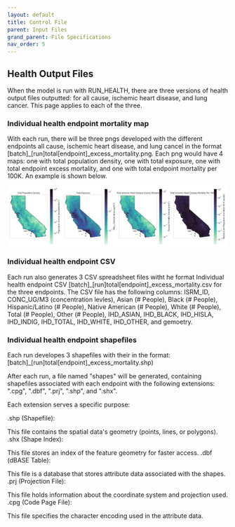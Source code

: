 ```yaml
---
layout: default
title: Control File
parent: Input Files
grand_parent: File Specifications
nav_order: 5
---
```


## Health Output Files 
When the model is run with RUN_HEALTH, there are three versions of health output files outputted: for all cause, ischemic heart disease, and lung cancer. This page applies to each of the three. 

### Individual health endpoint mortality map
With each run, there will be three pngs developed with the different endpoints all cause, ischemic heart disease, and lung cancel in the format [batch]_[run]total[endpoint]_excess_mortality.png. Each png would have 4 maps: one with total population density, one with total exposure, one with total endpoint excess mortality, and one with total endpoint mortality per 100K. An example is shown below.

![Individual Health Endpoint Mortality png](https://raw.githubusercontent.com/echo-air-model/echo-air-model.github.io/d4b6bef6d47a50291b875c257ad72c6732cc1b93/assets/getting_started/mac_os/demo_test_03_total_ischemic%20heart%20disease_excess_mortality.png)

### Individual health endpoint CSV
Each run also generates 3 CSV spreadsheet files witht he format  Individual health endpoint CSV [batch]_[run]total[endpoint]_excess_mortality.csv for the three endpoints. The CSV file has the following columns: ISRM_ID, CONC_UG/M3 (concentration levles), Asian (# People), Black (# People),	Hispanic/Latino (# People), Native American (# People), White (# People), Total (# People), Other (# People), IHD_ASIAN, IHD_BLACK,	IHD_HISLA,	IHD_INDIG,	IHD_TOTAL,	IHD_WHITE,	IHD_OTHER, and gemoetry. 

### Individual health endpoint shapefiles
Each run developes 3 shapefiles with their  in the format: [batch]_[run]total[endpoint]_excess_mortality.shp)

After each run, a file named "shapes" will be generated, containing shapefiles associated with each endpoint with the following extensions: ".cpg", ".dbf", ".prj", ".shp", and ".shx".

Each extension serves a specific purpose:

.shp (Shapefile):

This file contains the spatial data's geometry (points, lines, or polygons).
.shx (Shape Index):

This file stores an index of the feature geometry for faster access.
.dbf (dBASE Table):

This file is a database that stores attribute data associated with the shapes.
.prj (Projection File):

This file holds information about the coordinate system and projection used.
.cpg (Code Page File):

This file specifies the character encoding used in the attribute data.
